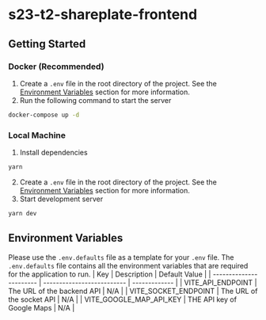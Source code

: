 # s23-t2-shareplate-frontend
## Getting Started
### Docker (Recommended)
1. Create a `.env` file in the root directory of the project. See the [Environment Variables](#environment-variables) section for more information.
2. Run the following command to start the server
```bash
docker-compose up -d
```
### Local Machine
1. Install dependencies
```bash
yarn
```
2. Create a `.env` file in the root directory of the project. See the [Environment Variables](#environment-variables) section for more information.
3. Start development server
```bash
yarn dev
```
## Environment Variables
Please use the `.env.defaults` file as a template for your `.env` file. The `.env.defaults` file contains all the environment variables that are required for the application to run.
| Key                     | Description                | Default Value |
| ----------------------- | -------------------------- | ------------- |
| VITE_API_ENDPOINT       | The URL of the backend API | N/A           |
| VITE_SOCKET_ENDPOINT    | The URL of the socket API  | N/A           |
| VITE_GOOGLE_MAP_API_KEY | THE API key of Google Maps | N/A           |

